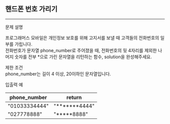 ## 핸드폰 번호 가리기

---

문제 설명

프로그래머스 모바일은 개인정보 보호를 위해 고지서를 보낼 때 고객들의 전화번호의 일부를 가립니다.   
전화번호가 문자열 phone_number로 주어졌을 때, 전화번호의 뒷 4자리를 제외한 나머지 숫자를 전부 *으로 가린 문자열을 리턴하는 함수, solution을 완성해주세요.

제한 조건  
phone_number는 길이 4 이상, 20이하인 문자열입니다.

입출력 예  

| phone_number  | 	return        |
|---------------|----------------|
| "01033334444" | 	"*******4444" |
| "027778888"   | 	"*****8888"   |